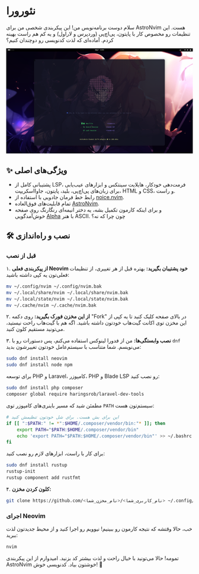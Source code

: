 # نئورورا

سلام دوست برنامه‌نویس من! این پیکربندی شخصی‌ من برای AstroNvim هست. این تنظیمات رو مخصوص کار با پایتون، پی‌اچ‌پی (وردپرس و لاراول) و یه کم هم راست بهینه کردم. آماده‌ای که لذت کدنویسی رو دوچندان کنیم؟

![تصویر محیط نئورورا](https://raw.githubusercontent.com/taiwbi/AstroConfig/lite/screenshot.png)

## ✨ ویژگی‌های اصلی

- پشتیبانی کامل از LSP، فرمت‌دهی خودکار، هایلایت سینتکس و ابزارهای عیب‌یابی برای زبان‌های پی‌اچ‌پی، بلید، پایتون، جاوااسکریپت، HTML و CSS، و راست.
- رابط خط فرمان جادویی با استفاده از [noice.nvim](https://github.com/folke/noice.nvim).
- تمام قابلیت‌های فوق‌العاده [AstroNvim](https://astronvim.com/).
- و برای اینکه کارمون تکمیل بشه، یه دختر انیمه‌ای رنگارنگ روی صفحه خوش‌آمدگویی [Alpha](https://github.com/goolord/alpha-nvim) با هنر ASCII. چون چرا که نه؟

## 🛠️ نصب و راه‌اندازی

### قبل از نصب

۱. **از پیکربندی فعلی Neovim خود پشتیبان بگیرید:**
بهتره قبل از هر تغییری، از تنظیمات فعلی‌تون یه کپی داشته باشید:

```sh
mv ~/.config/nvim ~/.config/nvim.bak
mv ~/.local/share/nvim ~/.local/share/nvim.bak
mv ~/.local/state/nvim ~/.local/state/nvim.bak
mv ~/.cache/nvim ~/.cache/nvim.bak
```

۲. **از این مخزن فورک بگیرید:**
روی دکمه "Fork" در بالای صفحه کلیک کنید تا یه کپی از این مخزن توی اکانت گیت‌هاب خودتون داشته باشید. اگه هم با گیت‌هاب راحت نیستید، می‌تونید مستقیم کلون کنید.

۳. **نصب وابستگی‌ها:**
من از فدورا لینوکس استفاده می‌کنم، پس دستورات رو با `dnf` می‌نویسم. شما متناسب با سیستم‌عامل خودتون تغییرشون بدید:

```sh
sudo dnf install neovim
sudo dnf install node npm
```

برای توسعه PHP و Laravel، کامپوزر، PHP و Blade LSP رو نصب کنید:

```sh
sudo dnf install php composer
composer global require haringsrob/laravel-dev-tools
```

مطمئن شید که مسیر باینری‌های کامپوزر توی `PATH` سیستم‌تون هست:

```sh
# این برای بش هست. برای شل خودتون تنظیمش کنید
if [[ ":$PATH:" != *":$HOME/.composer/vendor/bin:"* ]]; then
    export PATH="$PATH:$HOME/.composer/vendor/bin"
    echo 'export PATH="$PATH:$HOME/.composer/vendor/bin"' >> ~/.bashrc
fi
```

برای کار با راست، ابزارهای لازم رو نصب کنید:

```sh
sudo dnf install rustup
rustup-init
rustup component add rustfmt
```

۴. **کلون کردن مخزن:**

```sh
git clone https://github.com/<نام_کاربری_شما>/<نام_مخزن_شما> ~/.config/nvim
```

### اجرای Neovim

خب، حالا وقتشه که نتیجه کارمون رو ببینیم! نیوویم رو اجرا کنید و از محیط جدیدتون لذت ببرید:

```sh
nvim
```

تمومه! حالا می‌تونید با خیال راحت و لذت بیشتر کد بزنید. امیدوارم از این پیکربندی AstroNvim خوشتون بیاد. کدنویسی خوش! 🚀
